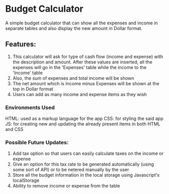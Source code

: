 # Budget Calculator
A simple budget calculator that can show all the expenses and income in separate tables and also display the new amount in Dollar format.

## Features:
1. This calculator will ask for type of cash flow (income and expense) with the description and amount. After these values are inserted, all the expenses will go in the 'Expenses' table while the income to the 'Income' table
2. Also, the sum of expenses and total income will be shown
3. The net amount which is Income minus Expenses will be shown at the top in Dollar format
4. Users can add as many income and expense items as they wish

### Environments Used
HTML: used as a markup language for the app
CSS: for styling the said app
JS: for creating new and updating the already present items in both HTML and CSS

### Possible Future Updates:
1. Add tax option so that users can easily calculate taxes on the income or expense
2. Give an option for this tax rate to be generated automatically (using some sort of API) or to be netered manually by the user
3. Store all the budget information in the local storage using Javascript's localStorage
4. Ability to remove income or expense from the table
